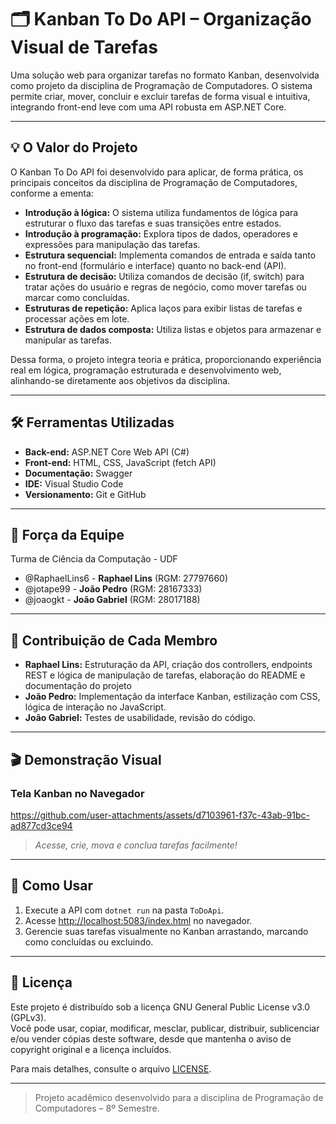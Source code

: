 # 🗂️ Kanban To Do API – Organização Visual de Tarefas

Uma solução web para organizar tarefas no formato Kanban, desenvolvida como projeto da disciplina de Programação de Computadores. O sistema permite criar, mover, concluir e excluir tarefas de forma visual e intuitiva, integrando front-end leve com uma API robusta em ASP.NET Core.

---

## 💡 O Valor do Projeto

O Kanban To Do API foi desenvolvido para aplicar, de forma prática, os principais conceitos da disciplina de Programação de Computadores, conforme a ementa:

- **Introdução à lógica:** O sistema utiliza fundamentos de lógica para estruturar o fluxo das tarefas e suas transições entre estados.
- **Introdução à programação:** Explora tipos de dados, operadores e expressões para manipulação das tarefas.
- **Estrutura sequencial:** Implementa comandos de entrada e saída tanto no front-end (formulário e interface) quanto no back-end (API).
- **Estrutura de decisão:** Utiliza comandos de decisão (if, switch) para tratar ações do usuário e regras de negócio, como mover tarefas ou marcar como concluídas.
- **Estruturas de repetição:** Aplica laços para exibir listas de tarefas e processar ações em lote.
- **Estrutura de dados composta:** Utiliza listas e objetos para armazenar e manipular as tarefas.

Dessa forma, o projeto integra teoria e prática, proporcionando experiência real em lógica, programação estruturada e desenvolvimento web, alinhando-se diretamente aos objetivos da disciplina.

---

## 🛠️ Ferramentas Utilizadas

- **Back-end:** ASP.NET Core Web API (C#)
- **Front-end:** HTML, CSS, JavaScript (fetch API)
- **Documentação:** Swagger
- **IDE:** Visual Studio Code
- **Versionamento:** Git e GitHub

---

## 🤝 Força da Equipe

Turma de Ciência da Computação - UDF

- @RaphaelLins6 - **Raphael Lins** (RGM: 27797660)
- @jotape99 - **João Pedro** (RGM: 28167333)
- @joaogkt - **João Gabriel** (RGM: 28017188)

---

## 👥 Contribuição de Cada Membro

- **Raphael Lins:** Estruturação da API, criação dos controllers, endpoints REST e lógica de manipulação de tarefas, elaboração do README e documentação do projeto
- **João Pedro:** Implementação da interface Kanban, estilização com CSS, lógica de interação no JavaScript.
- **João Gabriel:** Testes de usabilidade, revisão do código.

---

## 🎬 Demonstração Visual

### Tela Kanban no Navegador

https://github.com/user-attachments/assets/d7103961-f37c-43ab-91bc-ad877cd3ce94

> *Acesse, crie, mova e conclua tarefas facilmente!*

---

## 🚀 Como Usar

1. Execute a API com `dotnet run` na pasta `ToDoApi`.
2. Acesse [http://localhost:5083/index.html](http://localhost:5083/index.html) no navegador.
3. Gerencie suas tarefas visualmente no Kanban arrastando, marcando como concluídas ou excluindo.

---

## 📜 Licença

Este projeto é distribuído sob a licença GNU General Public License v3.0 (GPLv3).  
Você pode usar, copiar, modificar, mesclar, publicar, distribuir, sublicenciar e/ou vender cópias deste software, desde que mantenha o aviso de copyright original e a licença incluídos.

Para mais detalhes, consulte o arquivo [LICENSE](LICENSE).

---

> Projeto acadêmico desenvolvido para a disciplina de Programação de Computadores – 8º Semestre.
